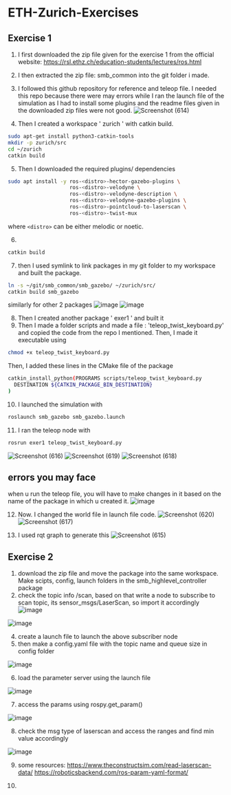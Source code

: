 # ETH-Zurich-Exercises

## Exercise 1
1) I first downloaded the zip file given for the exercise 1 from the official website: https://rsl.ethz.ch/education-students/lectures/ros.html
2) I then extracted the zip file: smb_common into the git folder i made.
3) I followed this github repository for reference and teleop file. I needed this repo because there were may errors while I ran the launch file of the simulation as I had to install some plugins and the readme files given in the downloaded zip files were not good.
![Screenshot (614)](https://user-images.githubusercontent.com/106007058/185797804-efcc508d-8172-4d73-bbf3-dc70ad7a471f.png)


4) Then I created a workspace ' zurich ' with catkin build.
``` bash
sudo apt-get install python3-catkin-tools
mkdir -p zurich/src
cd ~/zurich
catkin build
```

5) Then I downloaded the required plugins/ dependencies
``` bash
sudo apt install -y ros-<distro>-hector-gazebo-plugins \
                    ros-<distro>-velodyne \
                    ros-<distro>-velodyne-description \
                    ros-<distro>-velodyne-gazebo-plugins \
                    ros-<distro>-pointcloud-to-laserscan \
                    ros-<distro>-twist-mux
```
where `<distro>` can be either melodic or noetic.

6) 
``` bash
catkin build
```
7) then I used symlink to link packages in my git folder to my workspace and built the package.

``` bash
ln -s ~/git/smb_common/smb_gazebo/ ~/zurich/src/
catkin build smb_gazebo
```
similarly for other 2 packages
![image](https://user-images.githubusercontent.com/106007058/185797139-fb71766b-0c56-4bd7-8c29-ea3da9a58a13.png)
![image](https://user-images.githubusercontent.com/106007058/185797184-160c7756-1b34-4ee3-9a46-81d8542732f2.png)

8) Then I created another package ' exer1 ' and built it
9) Then I made a folder scripts and made a file : 'teleop_twist_keyboard.py' and copied the code from the repo I mentioned. Then, I made it executable using
```bash
chmod +x teleop_twist_keyboard.py
```
Then, I added these lines in the CMake file of the package
```bash
catkin_install_python(PROGRAMS scripts/teleop_twist_keyboard.py
  DESTINATION ${CATKIN_PACKAGE_BIN_DESTINATION}
)
```

10) I launched the simulation with 
```bash
roslaunch smb_gazebo smb_gazebo.launch
```
11) I ran the teleop node with
```bash
rosrun exer1 teleop_twist_keyboard.py
```
![Screenshot (616)](https://user-images.githubusercontent.com/106007058/185797607-63b61223-7e58-440b-84ab-f3ae2f44648b.png)
![Screenshot (619)](https://user-images.githubusercontent.com/106007058/185797648-0f0c27bd-d605-4d1a-bad4-29a4b2360088.png)
![Screenshot (618)](https://user-images.githubusercontent.com/106007058/185797628-84a263e9-5488-48a5-b874-8d01c6861f2b.png)

## errors you may face

when u run the teleop file, you will have to make changes in it based on the name of the package in which u created it.
![image](https://user-images.githubusercontent.com/106007058/185798185-d1128b2d-8784-4a18-ae19-4642ce52cf6a.png)

12) Now. I changed the world file in launch file code.
![Screenshot (620)](https://user-images.githubusercontent.com/106007058/185801334-9bfd43f2-5286-417f-b790-9988e34c4bba.png)
![Screenshot (617)](https://user-images.githubusercontent.com/106007058/185801349-ffa64c3d-04b7-4fa1-b473-bcd0f27b6774.png)

13) I used rqt graph to generate this
![Screenshot (615)](https://user-images.githubusercontent.com/106007058/185801450-50475eca-ca65-4a8c-8848-14de24caca85.png)

## Exercise 2

1) download the zip file and move the package into the same workspace. Make scipts, config, launch folders in the smb_highlevel_controller package
2) check the topic info /scan, based on that write a node to subscribe to scan topic, its sensor_msgs/LaserScan, so import it accordingly
![image](https://github.com/PrudhviGudla/AGV-ETH-Zurich-ROS-Exercises/assets/106007058/c8e465fb-c1c0-4f01-902e-f27cff9535ca)

![image](https://github.com/PrudhviGudla/AGV-ETH-Zurich-ROS-Exercises/assets/106007058/9fc44349-9d48-40b0-aeac-1fed582cda7c)


4) create a launch file to launch the above subscriber node
5) then make a config.yaml file with the topic name and queue size in config folder

![image](https://github.com/PrudhviGudla/AGV-ETH-Zurich-ROS-Exercises/assets/106007058/699f8da2-dcf5-4ba0-bd98-b8751cb20709)

6) load the parameter server using the launch file

![image](https://github.com/PrudhviGudla/AGV-ETH-Zurich-ROS-Exercises/assets/106007058/a2024192-398e-4c01-9c05-ef6f4205b41a)

7) access the params using rospy.get_param()

![image](https://github.com/PrudhviGudla/AGV-ETH-Zurich-ROS-Exercises/assets/106007058/69f63ff6-d123-4c7a-aa0f-224528128e1a)

8) check the msg type of laserscan and access the ranges and find min value accordingly

![image](https://github.com/PrudhviGudla/AGV-ETH-Zurich-ROS-Exercises/assets/106007058/9a848627-35f3-4040-a88f-471c906809a3)

9) some resources: 
https://www.theconstructsim.com/read-laserscan-data/
https://roboticsbackend.com/ros-param-yaml-format/

10) 








 
